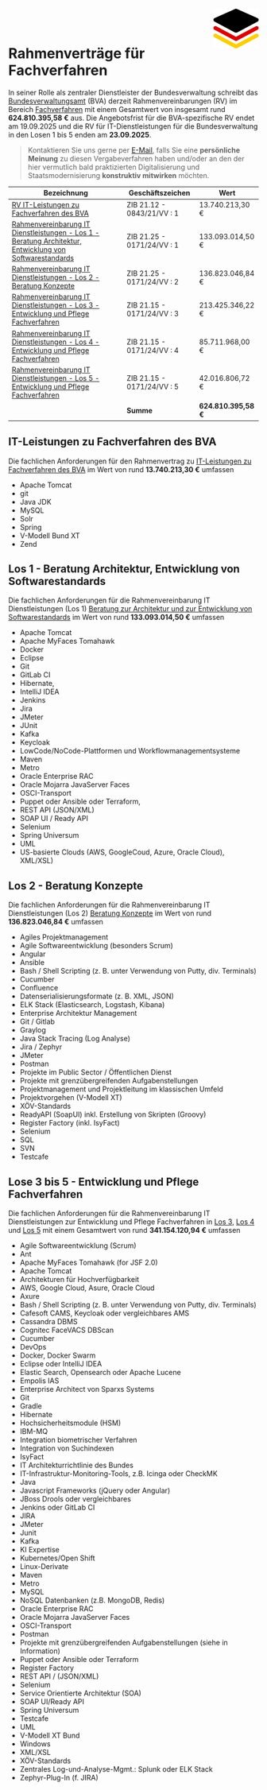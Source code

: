 <img align="right" height="80" src="https://github.com/it-umsetzungsrat/it-umsetzungsrat/blob/main/img/it-ur-logo.svg"/><br/></br>

# Rahmenverträge für Fachverfahren

In seiner Rolle als zentraler Dienstleister der Bundesverwaltung schreibt das
[Bundesverwaltungsamt](https://www.bva.bund.de/) (BVA) derzeit Rahmenvereinbarungen (RV) im Bereich
[Fachverfahren](https://tinyurl.com/Fachverfahren) mit einem Gesamtwert von insgesamt 
rund **624.810.395,58 €** aus. Die Angebotsfrist für die BVA-spezifische RV endet am 19.09.2025 und 
die RV für IT-Dienstleistungen für die Bundesverwaltung in den Losen 1 bis 5 enden am **23.09.2025**. 

>Kontaktieren Sie uns gerne per [E-Mail](mailto:it-ur@eid.as), falls Sie eine **persönliche Meinung**
>zu diesen Vergabeverfahren haben und/oder an den der hier vermutlich bald praktizierten Digitalisierung und 
>Staatsmodernisierung **konstruktiv mitwirken** möchten.

| Bezeichnung                                                                                                                                                             | Geschäftszeichen           | Wert                 |
| ----------------------------------------------------------------------------------------------------------------------------------------------------------------------- |----------------------------|----------------------|
| [RV IT-Leistungen zu Fachverfahren des BVA](https://www.evergabe-online.de/tenderdetails.html?id=790456)                                                                | ZIB 21.12 - 0843/21/VV : 1 | 13.740.213,30 €      |
| [Rahmenvereinbarung IT Dienstleistungen - Los 1 - Beratung Architektur, Entwicklung von Softwarestandards](https://www.evergabe-online.de/tenderdetails.html?id=787123) | ZIB 21.25 - 0171/24/VV : 1 | 133.093.014,50 €     |
| [Rahmenvereinbarung IT Dienstleistungen - Los 2 - Beratung Konzepte](https://www.evergabe-online.de/tenderdetails.html?id=787128)                                       | ZIB 21.25 - 0171/24/VV : 2 | 136.823.046,84 €     |
| [Rahmenvereinbarung IT Dienstleistungen - Los 3 - Entwicklung und Pflege Fachverfahren](https://www.evergabe-online.de/tenderdetails.html?id=787161)                    | ZIB 21.15 - 0171/24/VV : 3 | 213.425.346,22 €     |
| [Rahmenvereinbarung IT Dienstleistungen - Los 4 - Entwicklung und Pflege Fachverfahren](https://www.evergabe-online.de/tenderdetails.html?id=787166)                    | ZIB 21.15 - 0171/24/VV : 4 | 85.711.968,00 €      |
| [Rahmenvereinbarung IT Dienstleistungen - Los 5 - Entwicklung und Pflege Fachverfahren](https://www.evergabe-online.de/tenderdetails.html?id=787170)                    | ZIB 21.15 - 0171/24/VV : 5 | 42.016.806,72 €      |
|                                                                                                                                                                         | **Summe**                  | **624.810.395,58 €** |

## IT-Leistungen zu Fachverfahren des BVA 

Die fachlichen Anforderungen für den Rahmenvertrag zu [IT-Leistungen zu Fachverfahren des BVA](https://www.evergabe-online.de/tenderdetails.html?6&id=790456) 
im Wert von rund **13.740.213,30 €** umfassen    
* Apache Tomcat 
* git
* Java JDK
* MySQL
* Solr
* Spring
* V-Modell Bund XT 
* Zend

## Los 1 - Beratung Architektur, Entwicklung von Softwarestandards

Die fachlichen Anforderungen für die Rahmenvereinbarung IT Dienstleistungen (Los 1)
[Beratung zur Architektur und zur Entwicklung von Softwarestandards](https://www.evergabe-online.de/tenderdetails.html?2&id=787123) im Wert von rund 
**133.093.014,50 €** umfassen

* Apache Tomcat
* Apache MyFaces Tomahawk
* Docker
* Eclipse
* Git
* GitLab CI
* Hibernate,
* IntelliJ IDEA
* Jenkins
* Jira
* JMeter
* JUnit
* Kafka
* Keycloak
* LowCode/NoCode-Plattformen und Workflowmanagementsysteme
* Maven
* Metro
* Oracle Enterprise RAC
* Oracle Mojarra JavaServer Faces
* OSCI-Transport
* Puppet oder Ansible oder Terraform, 
* REST API (JSON/XML)
* SOAP UI / Ready API
* Selenium 
* Spring Universum 
* UML 
* US-basierte Clouds (AWS, GoogleCoud, Azure, Oracle Cloud), XML/XSL) 

## Los 2 - Beratung Konzepte

Die fachlichen Anforderungen für die Rahmenvereinbarung IT Dienstleistungen (Los 2)
[Beratung Konzepte](https://www.evergabe-online.de/tenderdetails.html?id=787128) im Wert von rund **136.823.046,84 €** umfassen 


* Agiles Projektmanagement 
* Agile Softwareentwicklung (besonders Scrum)
* Angular
* Ansible
* Bash / Shell Scripting (z. B. unter Verwendung von Putty, div. Terminals)
* Cucumber
* Confluence
* Datenserialisierungsformate (z. B. XML, JSON)
* ELK Stack (Elasticsearch, Logstash, Kibana)
* Enterprise Architektur Management
* Git / Gitlab
* Graylog
* Java Stack Tracing (Log Analyse)
* Jira / Zephyr
* JMeter
* Postman
* Projekte im Public Sector / Öffentlichen Dienst
* Projekte mit grenzübergreifenden Aufgabenstellungen
* Projektmanagement und Projektleitung im klassischen Umfeld
* Projektvorgehen (V-Modell XT)
* XÖV-Standards
* ReadyAPI (SoapUI) inkl. Erstellung von Skripten (Groovy)
* Register Factory (inkl. IsyFact)
* Selenium
* SQL
* SVN
* Testcafe

## Lose 3 bis 5 - Entwicklung und Pflege Fachverfahren

Die fachlichen Anforderungen für die Rahmenvereinbarung IT Dienstleistungen zur
Entwicklung und Pflege Fachverfahren in [Los 3](https://www.evergabe-online.de/tenderdetails.html?id=787161), 
[Los 4](https://www.evergabe-online.de/tenderdetails.html?id=787166) und [Los 5](https://www.evergabe-online.de/tenderdetails.html?id=787170) mit einem Gesamtwert von rund **341.154.120,94 €** umfassen

* Agile Softwareentwicklung (Scrum) 
* Ant
* Apache MyFaces Tomahawk (for JSF 2.0)
* Apache Tomcat
* Architekturen für Hochverfügbarkeit
* AWS, Google Cloud, Asure, Oracle Cloud
* Axure 
* Bash / Shell Scripting (z. B. unter Verwendung von Putty, div. Terminals)
* Cafesoft CAMS, Keycloak oder vergleichbares AMS
* Cassandra DBMS
* Cognitec FaceVACS DBScan
* Cucumber
* DevOps
* Docker, Docker Swarm
* Eclipse oder IntelliJ IDEA
* Elastic Search, Opensearch oder Apache Lucene
* Empolis IAS
* Enterprise Architect von Sparxs Systems
* Git
* Gradle
* Hibernate
* Hochsicherheitsmodule (HSM)
* IBM-MQ
* Integration biometrischer Verfahren
* Integration von Suchindexen
* IsyFact
* IT Architekturrichtlinie des Bundes
* IT-Infrastruktur-Monitoring-Tools, z.B. Icinga oder CheckMK
* Java
* Javascript Frameworks (jQuery oder Angular)
* JBoss Drools oder vergleichbares
* Jenkins oder GitLab CI
* JIRA
* JMeter
* Junit
* Kafka
* KI Expertise
* Kubernetes/Open Shift
* Linux-Derivate 
* Maven
* Metro 
* MySQL
* NoSQL Datenbanken (z.B. MongoDB, Redis)
* Oracle Enterprise RAC
* Oracle Mojarra JavaServer Faces 
* OSCI-Transport
* Postman
* Projekte mit grenzübergreifenden Aufgabenstellungen (siehe in Information)
* Puppet oder Ansible oder Terraform
* Register Factory
* REST API / (JSON/XML)
* Selenium
* Service Orientierte Architektur (SOA)
* SOAP UI/Ready API
* Spring Universum
* Testcafe
* UML
* V-Modell XT Bund
* Windows
* XML/XSL
* XÖV-Standards
* Zentrales Log-und-Analyse-Mgmt.: Splunk oder ELK Stack
* Zephyr-Plug-In (f. JIRA)


